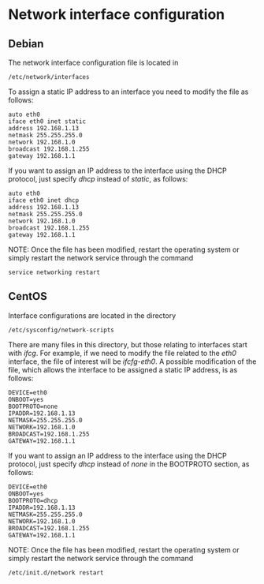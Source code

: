 # Network interface configuration

## Debian
The network interface configuration file is located in
    
	/etc/network/interfaces
    
To assign a static IP address to an interface you need to modify the file as follows:
    
	auto eth0
	iface eth0 inet static
	address 192.168.1.13
	netmask 255.255.255.0
	network 192.168.1.0
	broadcast 192.168.1.255
	gateway 192.168.1.1 
    
If you want to assign an IP address to the interface using the DHCP protocol, just specify *dhcp* instead of *static*, as follows:
    	 
	auto eth0
	iface eth0 inet dhcp
	address 192.168.1.13
	netmask 255.255.255.0
	network 192.168.1.0
	broadcast 192.168.1.255
	gateway 192.168.1.1
    

NOTE: Once the file has been modified, restart the operating system or simply restart the network service through the command
    
	service networking restart
    
## CentOS
Interface configurations are located in the directory
    
	/etc/sysconfig/network-scripts
    
There are many files in this directory, but those relating to interfaces start with *ifcg*. For example, if we need to modify the file related to the *eth0* interface, the file of interest will be *ifcfg-eth0*. A possible modification of the file, which allows the interface to be assigned a static IP address, is as follows:
     
	DEVICE=eth0
	ONBOOT=yes
	BOOTPROTO=none
	IPADDR=192.168.1.13
	NETMASK=255.255.255.0
	NETWORK=192.168.1.0
	BROADCAST=192.168.1.255
	GATEWAY=192.168.1.1
    
If you want to assign an IP address to the interface using the DHCP protocol, just specify *dhcp* instead of *none* in the BOOTPROTO section, as follows:
    
	DEVICE=eth0
	ONBOOT=yes
	BOOTPROTO=dhcp
	IPADDR=192.168.1.13
	NETMASK=255.255.255.0
	NETWORK=192.168.1.0
	BROADCAST=192.168.1.255
	GATEWAY=192.168.1.1
    
NOTE: Once the file has been modified, restart the operating system or simply restart the network service through the command
    
	/etc/init.d/network restart
    
